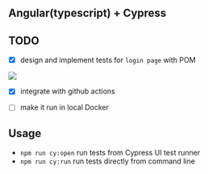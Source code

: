 ## Angular(typescript) + Cypress

## TODO
- [x] design and implement tests for `login page` with POM
<img src="https://monosnap.com/image/4ZUY8T1BC15FB8liWpoGtCGZIIOkEZ"/>

- [x] integrate with github actions

- [ ] make it run in local Docker

## Usage
- `npm run cy:open` run tests from Cypress UI test runner
- `npm run cy:run` run tests directly from command line 
